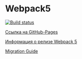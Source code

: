 # Webpack5

[![Build status](https://ci.appveyor.com/api/projects/status/rip5im796rpchydg?svg=true)](https://ci.appveyor.com/project/kiiyas/ahj-002-dom)

[Ссылка на GitHub-Pages](https://kiiyas.github.io/AHJ-002_DOM/)

[Информация о релизе Webpack 5](https://webpack.js.org/blog/2020-10-10-webpack-5-release/)

[Migration Guide](https://webpack.js.org/migrate/5/)
